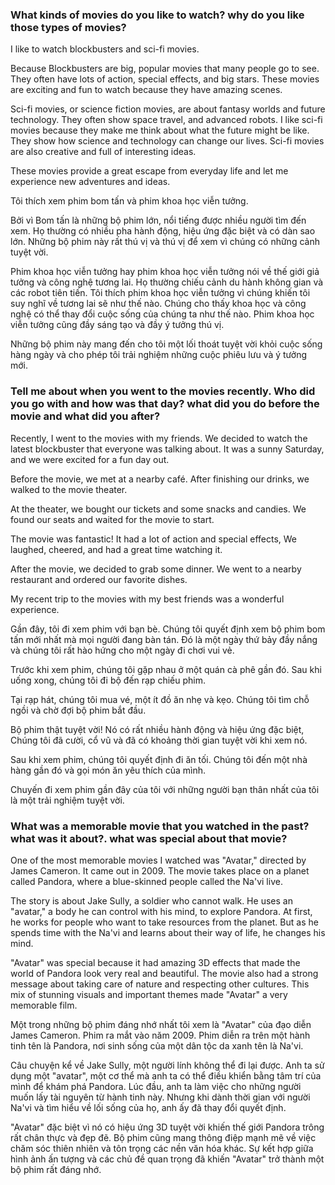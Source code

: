 ### What kinds of movies do you like to watch? why do you like those types of movies?

I like to watch blockbusters and sci-fi movies.

Because Blockbusters are big, popular movies that many people go to see.
They often have lots of action, special effects, and big stars.
These movies are exciting and fun to watch because they have amazing scenes.

Sci-fi movies, or science fiction movies, are about fantasy worlds and future technology.
They often show space travel, and advanced robots.
I like sci-fi movies because they make me think about what the future might be like.
They show how science and technology can change our lives. Sci-fi movies are also creative and full of interesting ideas.

These movies provide a great escape from everyday life and let me experience new adventures and ideas.

Tôi thích xem phim bom tấn và phim khoa học viễn tưởng.

Bởi vì Bom tấn là những bộ phim lớn, nổi tiếng được nhiều người tìm đến xem.
Họ thường có nhiều pha hành động, hiệu ứng đặc biệt và có dàn sao lớn.
Những bộ phim này rất thú vị và thú vị để xem vì chúng có những cảnh tuyệt vời.

Phim khoa học viễn tưởng hay phim khoa học viễn tưởng nói về thế giới giả tưởng và công nghệ tương lai.
Họ thường chiếu cảnh du hành không gian và các robot tiên tiến.
Tôi thích phim khoa học viễn tưởng vì chúng khiến tôi suy nghĩ về tương lai sẽ như thế nào.
Chúng cho thấy khoa học và công nghệ có thể thay đổi cuộc sống của chúng ta như thế nào. Phim khoa học viễn tưởng cũng đầy sáng tạo và đầy ý tưởng thú vị.

Những bộ phim này mang đến cho tôi một lối thoát tuyệt vời khỏi cuộc sống hàng ngày và cho phép tôi trải nghiệm những cuộc phiêu lưu và ý tưởng mới.

### Tell me about when you went to the movies recently. Who did you go with and how was that day? what did you do before the movie and what did you after?

Recently, I went to the movies with my friends.
We decided to watch the latest blockbuster that everyone was talking about.
It was a sunny Saturday, and we were excited for a fun day out.

Before the movie, we met at a nearby café.
After finishing our drinks, we walked to the movie theater.

At the theater, we bought our tickets and some snacks and candies.
We found our seats and waited for the movie to start.

The movie was fantastic! It had a lot of action and special effects,
We laughed, cheered, and had a great time watching it.

After the movie, we decided to grab some dinner.
We went to a nearby restaurant and ordered our favorite dishes.

My recent trip to the movies with my best friends was a wonderful experience.

Gần đây, tôi đi xem phim với bạn bè.
Chúng tôi quyết định xem bộ phim bom tấn mới nhất mà mọi người đang bàn tán.
Đó là một ngày thứ bảy đầy nắng và chúng tôi rất hào hứng cho một ngày đi chơi vui vẻ.

Trước khi xem phim, chúng tôi gặp nhau ở một quán cà phê gần đó.
Sau khi uống xong, chúng tôi đi bộ đến rạp chiếu phim.

Tại rạp hát, chúng tôi mua vé, một ít đồ ăn nhẹ và kẹo.
Chúng tôi tìm chỗ ngồi và chờ đợi bộ phim bắt đầu.

Bộ phim thật tuyệt vời! Nó có rất nhiều hành động và hiệu ứng đặc biệt,
Chúng tôi đã cười, cổ vũ và đã có khoảng thời gian tuyệt vời khi xem nó.

Sau khi xem phim, chúng tôi quyết định đi ăn tối.
Chúng tôi đến một nhà hàng gần đó và gọi món ăn yêu thích của mình.

Chuyến đi xem phim gần đây của tôi với những người bạn thân nhất của tôi là một trải nghiệm tuyệt vời.

### What was a memorable movie that you watched in the past? what was it about?. what was special about that movie?

One of the most memorable movies I watched was "Avatar," directed by James Cameron.
It came out in 2009. The movie takes place on a planet called Pandora, where a blue-skinned people called the Na'vi live.

The story is about Jake Sully, a soldier who cannot walk.
He uses an "avatar," a body he can control with his mind, to explore Pandora.
At first, he works for people who want to take resources from the planet.
But as he spends time with the Na'vi and learns about their way of life, he changes his mind.

"Avatar" was special because it had amazing 3D effects that made the world of Pandora look very real and beautiful.
The movie also had a strong message about taking care of nature and respecting other cultures.
This mix of stunning visuals and important themes made "Avatar" a very memorable film.

Một trong những bộ phim đáng nhớ nhất tôi xem là "Avatar" của đạo diễn James Cameron.
Phim ra mắt vào năm 2009. Phim diễn ra trên một hành tinh tên là Pandora, nơi sinh sống của một dân tộc da xanh tên là Na'vi.

Câu chuyện kể về Jake Sully, một người lính không thể đi lại được.
Anh ta sử dụng một "avatar", một cơ thể mà anh ta có thể điều khiển bằng tâm trí của mình để khám phá Pandora.
Lúc đầu, anh ta làm việc cho những người muốn lấy tài nguyên từ hành tinh này.
Nhưng khi dành thời gian với người Na'vi và tìm hiểu về lối sống của họ, anh ấy đã thay đổi quyết định.

"Avatar" đặc biệt vì nó có hiệu ứng 3D tuyệt vời khiến thế giới Pandora trông rất chân thực và đẹp đẽ.
Bộ phim cũng mang thông điệp mạnh mẽ về việc chăm sóc thiên nhiên và tôn trọng các nền văn hóa khác.
Sự kết hợp giữa hình ảnh ấn tượng và các chủ đề quan trọng đã khiến "Avatar" trở thành một bộ phim rất đáng nhớ.
